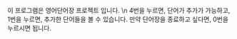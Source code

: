 이 프로그램은 영어단어장 프로젝트 입니다. \n
4번을 누르면, 단어가 추가가 가능하고, 
1번을 누르면, 추가한 단어들을 볼 수 있습니다. 
만약 단어장을 종료하고 싶다면, 0번을 누르시면 됩니다. 
